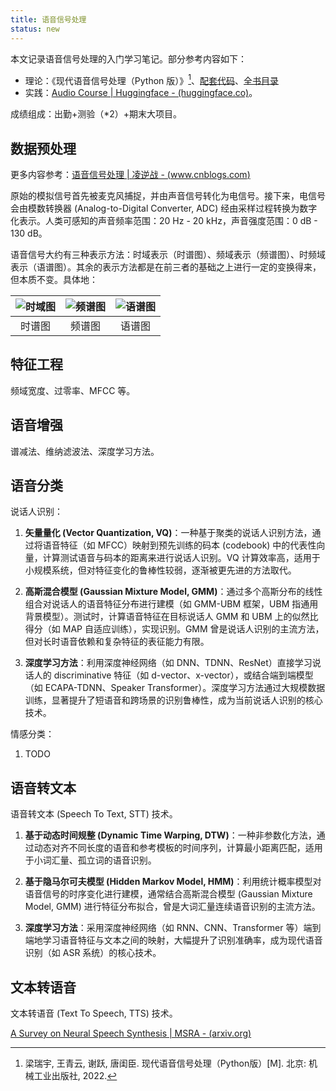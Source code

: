 ```yaml
---
title: 语音信号处理
status: new
---
```


本文记录语音信号处理的入门学习笔记。部分参考内容如下：

- 理论：《现代语音信号处理（Python 版）》[^book]、[配套代码](https://gitee.com/liangrytanggc/python-book-code)、[全书目录](https://www.yuntu.io/book/4971651197875#catalogue)
- 实践：[Audio Course | Huggingface - (huggingface.co)](https://huggingface.co/learn/audio-course/chapter0/introduction)。

[^book]: 梁瑞宇, 王青云, 谢跃, 唐闺臣. 现代语音信号处理（Python版）[M]. 北京: 机械工业出版社, 2022.

成绩组成：出勤+测验（*2）+期末大项目。

## 数据预处理

更多内容参考：[语音信号处理 | 凌逆战 - (www.cnblogs.com)](https://www.cnblogs.com/LXP-Never/category/1408262.html)

原始的模拟信号首先被麦克风捕捉，并由声音信号转化为电信号。接下来，电信号会由模数转换器 (Analog-to-Digital Converter, ADC) 经由采样过程转换为数字化表示。人类可感知的声音频率范围：20 Hz - 20 kHz，声音强度范围：0 dB - 130 dB。

语音信号大约有三种表示方法：时域表示（时谱图）、频域表示（频谱图）、时频域表示（语谱图）。其余的表示方法都是在前三者的基础之上进行一定的变换得来，但本质不变。具体地：

| ![时域图](https://cdn.dwj601.cn/images/20250305095425917.png) | ![频谱图](https://cdn.dwj601.cn/images/20250305095426184.png) | ![语谱图](https://cdn.dwj601.cn/images/20250305095422831.png) |
| :----------------------------------------------------------: | :----------------------------------------------------------: | :----------------------------------------------------------: |
|                            时谱图                            |                            频谱图                            |                            语谱图                            |

## 特征工程

频域宽度、过零率、MFCC 等。

## 语音增强

谱减法、维纳滤波法、深度学习方法。

## 语音分类

说话人识别：

1. **矢量量化 (Vector Quantization, VQ)**：一种基于聚类的说话人识别方法，通过将语音特征（如 MFCC）映射到预先训练的码本 (codebook) 中的代表性向量，计算测试语音与码本的距离来进行说话人识别。VQ 计算效率高，适用于小规模系统，但对特征变化的鲁棒性较弱，逐渐被更先进的方法取代。  

2. **高斯混合模型 (Gaussian Mixture Model, GMM)**：通过多个高斯分布的线性组合对说话人的语音特征分布进行建模（如 GMM-UBM 框架，UBM 指通用背景模型）。测试时，计算语音特征在目标说话人 GMM 和 UBM 上的似然比得分（如 MAP 自适应训练），实现识别。GMM 曾是说话人识别的主流方法，但对长时语音依赖和复杂特征的表征能力有限。  

3. **深度学习方法**：利用深度神经网络（如 DNN、TDNN、ResNet）直接学习说话人的 discriminative 特征（如 d-vector、x-vector），或结合端到端模型（如 ECAPA-TDNN、Speaker Transformer）。深度学习方法通过大规模数据训练，显著提升了短语音和跨场景的识别鲁棒性，成为当前说话人识别的核心技术。

情感分类：

1. TODO

## 语音转文本

语音转文本 (Speech To Text, STT) 技术。

1. **基于动态时间规整 (Dynamic Time Warping, DTW)**：一种非参数化方法，通过动态对齐不同长度的语音和参考模板的时间序列，计算最小距离匹配，适用于小词汇量、孤立词的语音识别。  

2. **基于隐马尔可夫模型 (Hidden Markov Model, HMM)**：利用统计概率模型对语音信号的时序变化进行建模，通常结合高斯混合模型 (Gaussian Mixture Model, GMM) 进行特征分布拟合，曾是大词汇量连续语音识别的主流方法。  

3. **深度学习方法**：采用深度神经网络（如 RNN、CNN、Transformer 等）端到端地学习语音特征与文本之间的映射，大幅提升了识别准确率，成为现代语音识别（如 ASR 系统）的核心技术。

## 文本转语音

文本转语音 (Text To Speech, TTS) 技术。

[A Survey on Neural Speech Synthesis | MSRA - (arxiv.org)](https://arxiv.org/pdf/2106.15561)
